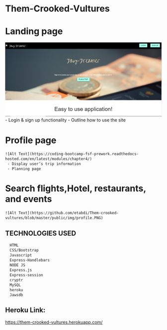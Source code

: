 # Them-Crooked-Vultures

# Landing page
    
   ![Alt Text](https://github.com/etabdi/Them-crooked-vultures/blob/master/public/img/main.PNG)
    - Login & sign up functionality 
    - Outline how to use the site
# Profile page
    ![Alt Text](https://coding-bootcamp-fsf-prework.readthedocs-hosted.com/en/latest/modules/chapter4/)
     - Display user’s trip information
     - Planning page 
# Search flights,Hotel, restaurants, and events 
    ![Alt Text](https://github.com/etabdi/Them-crooked-vultures/blob/master/public/img/profile.PNG)




 ## TECHNOLOGIES USED

      HTML
      CSS/Bootstrap
      Javascript
      Express-Handlebars
      NODE JS   
      Express.js
      Express-session
      cryptr 
      MySQL 
      heroku
      Jawsdb      
    
## Heroku Link:
https://them-crooked-vultures.herokuapp.com/

